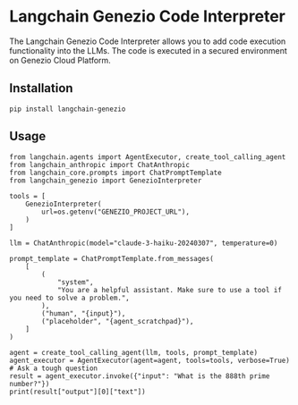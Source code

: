 # Langchain Genezio Code Interpreter

The Langchain Genezio Code Interpreter allows you to add code execution functionality into the LLMs. The code is executed in a secured environment on Genezio Cloud Platform. 

## Installation

```
pip install langchain-genezio
```

## Usage

```
from langchain.agents import AgentExecutor, create_tool_calling_agent
from langchain_anthropic import ChatAnthropic
from langchain_core.prompts import ChatPromptTemplate
from langchain_genezio import GenezioInterpreter

tools = [
    GenezioInterpreter(
        url=os.getenv("GENEZIO_PROJECT_URL"),
    )
]

llm = ChatAnthropic(model="claude-3-haiku-20240307", temperature=0)

prompt_template = ChatPromptTemplate.from_messages(
    [
        (
            "system",
            "You are a helpful assistant. Make sure to use a tool if you need to solve a problem.",
        ),
        ("human", "{input}"),
        ("placeholder", "{agent_scratchpad}"),
    ]
)

agent = create_tool_calling_agent(llm, tools, prompt_template)
agent_executor = AgentExecutor(agent=agent, tools=tools, verbose=True)
# Ask a tough question
result = agent_executor.invoke({"input": "What is the 888th prime number?"})
print(result["output"][0]["text"])
```
